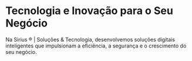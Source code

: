 # Tecnologia e Inovação para o Seu Negócio
Na Sirius ® | Soluções & Tecnologia, desenvolvemos soluções digitais inteligentes que impulsionam a eficiência, a segurança e o crescimento do seu negócio.
